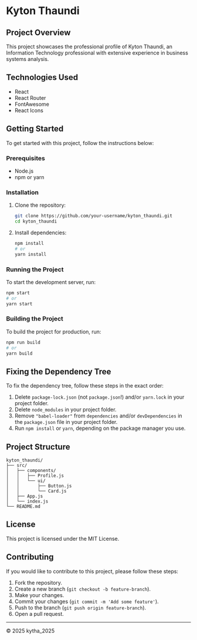 # Kyton Thaundi

## Project Overview
This project showcases the professional profile of Kyton Thaundi, an Information Technology professional with extensive experience in business systems analysis.

## Technologies Used
- React
- React Router
- FontAwesome
- React Icons

## Getting Started
To get started with this project, follow the instructions below:

### Prerequisites
- Node.js
- npm or yarn

### Installation
1. Clone the repository:
   ```bash
   git clone https://github.com/your-username/kyton_thaundi.git
   cd kyton_thaundi
   ```

2. Install dependencies:
   ```bash
   npm install
   # or
   yarn install
   ```

### Running the Project
To start the development server, run:
```bash
npm start
# or
yarn start
```

### Building the Project
To build the project for production, run:
```bash
npm run build
# or
yarn build
```

## Fixing the Dependency Tree

To fix the dependency tree, follow these steps in the exact order:

1. Delete `package-lock.json` (not `package.json`!) and/or `yarn.lock` in your project folder.
2. Delete `node_modules` in your project folder.
3. Remove `"babel-loader"` from `dependencies` and/or `devDependencies` in the `package.json` file in your project folder.
4. Run `npm install` or `yarn`, depending on the package manager you use.

## Project Structure
```
kyton_thaundi/
├── src/
│   ├── components/
│   │   ├── Profile.js
│   │   └── ui/
│   │       ├── Button.js
│   │       └── Card.js
│   ├── App.js
│   └── index.js
└── README.md
```

## License
This project is licensed under the MIT License.

## Contributing
If you would like to contribute to this project, please follow these steps:

1. Fork the repository.
2. Create a new branch (`git checkout -b feature-branch`).
3. Make your changes.
4. Commit your changes (`git commit -m 'Add some feature'`).
5. Push to the branch (`git push origin feature-branch`).
6. Open a pull request.

---

© 2025 kytha_2025
